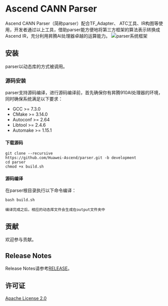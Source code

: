 # Ascend CANN Parser

Ascend CANN Parser（简称parser）配合TF_Adapter、 ATC工具、IR构图等使用，开发者通过以上工具，借助parser能方便地将第三方框架的算法表示转换成Ascend IR，充分利用昇腾AI处理器卓越的运算能力。
![parser系统框架](https://images.gitee.com/uploads/images/2020/1015/151426_71a73e7e_7876749.png "parser系统框架.PNG")

## 安装

parser以动态库的方式被调用。

### 源码安装

parser支持源码编译，进行源码编译前，首先确保你有昇腾910AI处理器的环境，同时确保系统满足以下要求：

- GCC >= 7.3.0
- CMake >= 3.14.0
- Autoconf >= 2.64
- Libtool >= 2.4.6
- Automake >= 1.15.1

#### 下载源码

```
git clone --recursive 
https://github.com/Huawei-Ascend/parser.git -b development
cd parser
chmod +x build.sh
```

#### 源码编译

在parser根目录执行以下命令编译：
```
bash build.sh

编译完成之后，相应的动态库文件会生成在output文件夹中
```

## 贡献

欢迎参与贡献。

## Release Notes

Release Notes请参考[RELEASE](RELEASE.md)。

## 许可证

[Apache License 2.0](LICENSE)
